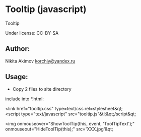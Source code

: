 # Tooltip (javascript)

Tooltip

Under license: CC-BY-SA

Author:
---
Nikita Akimov
korchiy@yandex.ru

Usage:
---
- Copy 2 files to site directory

include into *.html:

  &lt;link href="tooltip.css" type=text/css rel=stylesheet&qt;<br>
  &lt;script type="text/javascript" src="tooltip.js"&tl;&qt;/script&qt;<p>
  &lt;img onmouseover="ShowToolTip(this, event, 'ToolTipText');" onmouseout="HideToolTip(this);" src='XXX.jpg'&qt;
